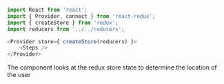 ```js
import React from 'react';
import { Provider, connect } from 'react-redux';
import { createStore } from 'redux';
import reducers from '../../reducers';

<Provider store={ createStore(reducers) }>
    <Steps />
</Provider>

```

The component looks at the redux store state to determine the location of the user

